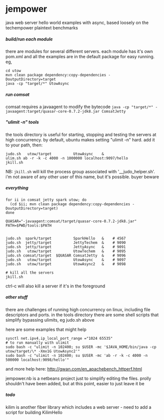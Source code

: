 # jempower
java web server hello world examples with async, based loosely on the techempower plaintext benchmarks

##### build/run each module
there are modules for several different servers.
each module has it's own pom.xml and all the examples are in the default package for easy running.
eg, 
```
cd utow
mvn clean package dependency:copy-dependencies -DoutputDirectory=target
java -cp "target/*" UtowAsync
```

##### run comsat
comsat requires a javaagent to modify the bytecode
`java -cp "target/*" -javaagent:target/quasar-core-0.7.2-jdk8.jar ComsatJetty`


##### "ulimit -n" tools
the tools directory is useful for starting, stopping and testing the servers at high concurrency.
by default, ubuntu makes setting "ulimit -n" hard.
add it to your path, then:
```
judo.sh   utow/target          UtowAsync    &
ulim.sh ab -r -k -c 4000 -n 1000000 localhost:9097/hello
jkill.sh
```

NB: `jkill.sh` will kill the process group associated with '__judo_helper.sh'.
i'm not aware of any other user of this name, but it's possible. buyer beware


##### everything
```
for ii in comsat jetty spark utow; do
  (cd $ii; mvn clean package dependency:copy-dependencies -DoutputDirectory=target)
done

QUASAR="-javaagent:comsat/target/quasar-core-0.7.2-jdk8.jar"
PATH=$PWD/tools:$PATH


judo.sh  spark/target          SparkHello   &    # 4567
judo.sh  jetty/target          JettyTechem  &    # 9090
judo.sh  jetty/target          JettyAsync   &    # 9091
judo.sh   utow/target          UtowTechem   &    # 9095
judo.sh comsat/target  $QUASAR ComsatJetty  &    # 9096
judo.sh   utow/target          UtowAsync    &    # 9097
judo.sh   utow/target          UtowAsync2   &    # 9098

# kill all the servers
jkill.sh
```
ctrl-c will also kill a server if it's in the foreground


##### other stuff
there are challenges of running high concurrency on linux, including file descriptors and ports.
in the tools directory there are some shell scripts that simplify bypassing ulimits, eg judo.sh above

here are some examples that might help
```
sysctl net.ipv4.ip_local_port_range ="1024 65535"
# to run manually with ulimit
sudo bash -c "ulimit -n 102400; su $USER -mc '$JAVA_HOME/bin/java -cp utow/target/\* -Xmx1G UtowAsync2'"
sudo bash -c "ulimit -n 102400; su $USER -mc 'ab -r -k -c 4000 -n 500000 localhost:9098/hello'"
```
and more help here: http://gwan.com/en_apachebench_httperf.html

jempower.nb is a netbeans project just to simplify editing the files.
prolly shouldn't have been added, but at this point, easier to just leave it be


##### todo
kilim is another fiber library which includes a web server - need to add a script for building KilimHello


